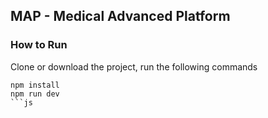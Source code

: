 ## MAP - Medical Advanced Platform

### How to Run
Clone or download the project, run the following commands

```
npm install
npm run dev
```js